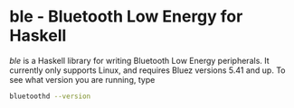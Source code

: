 # ble - Bluetooth Low Energy for Haskell

*ble* is a Haskell library for writing Bluetooth Low Energy peripherals. It
currently only supports Linux, and requires Bluez versions 5.41 and up. To see
what version you are running, type

``` bash
bluetoothd --version
```
